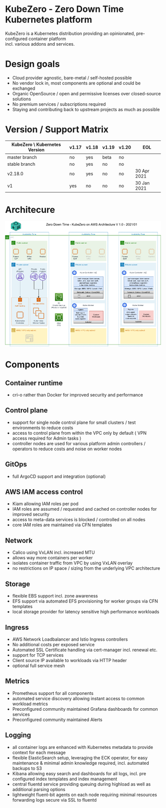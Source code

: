 KubeZero - Zero Down Time Kubernetes platform
========================
KubeZero is a Kubernetes distribution providing an opinionated, pre-configured container platform  
incl. various addons and services.

# Design goals

- Cloud provider agnostic, bare-metal / self-hosted possible
- No vendor lock in, most components are optional and could be exchanged
- Organic OpenSource / open and permissive licenses over closed-source solutions
- No premium services / subscriptions required
- Staying and contributing back to upstream projects as much as possible


# Version / Support Matrix

| KubeZero \ Kubernetes Version          | v1.17 | v1.18 | v1.19 | v1.20 | EOL         |
|----------------------------------------|-------|-------|-------|-------|-------------|
| master branch                          | no    | yes   | beta  | no    |             |
| stable branch                          | no    | yes   | no    | no    |             |
| v2.18.0                                | no    | yes   | no    | no    | 30 Apr 2021 |
| v1                                     | yes   | no    | no    | no    | 30 Jan 2021 |

# Architecure
![aws_architecture](docs/aws_architecture.png)


# Components

## Container runtime
- cri-o rather than Docker for improved security and performance

## Control plane
- support for single node control plane for small clusters / test environments to reduce costs
- access to control plane from within the VPC only by default ( VPN access required for Admin tasks )
- controller nodes are used for various platform admin controllers / operators to reduce costs and noise on worker nodes

## GitOps
- full ArgoCD support and integration (optional)

## AWS IAM access control
- Kiam allowing IAM roles per pod
- IAM roles are assumed / requested and cached on controller nodes for improved security
- access to meta-data services is blocked / controlled on all nodes
- core IAM roles are maintained via CFN templates

## Network
- Calico using VxLAN incl. increased MTU
- allows way more containers per worker
- isolates container traffic from VPC by using VxLAN overlay
- no restrictions on IP space / sizing from the underlying VPC architecture

## Storage
- flexible EBS support incl. zone awareness
- EFS support via automated EFS provisioning for worker groups via CFN templates
- local storage provider for latency sensitive high performance workloads

## Ingress
- AWS Network Loadbalancer and Istio Ingress controllers
- No additional costs per exposed service
- Automated SSL Certificate handling via cert-manager incl. renewal etc.
- support for TCP services
- Client source IP available to workloads via HTTP header
- optional full service mesh

## Metrics
- Prometheus support for all components
- automated service discovery allowing instant access to common workload metrics
- Preconfigured community maintained Grafana dashboards for common services
- Preconfigured community maintained Alerts

## Logging
- all container logs are enhanced with Kubernetes metadata to provide context for each message
- flexible ElasticSearch setup, leveraging the ECK operator, for easy maintenance & minimal admin knowledge required, incl. automated backups to S3
- Kibana allowing easy search and dashboards for all logs, incl. pre configured index templates and index management
- central fluentd service providing queuing during highload as well as additional parsing options
- lightweight fluent-bit agents on each node requiring minimal resources forwarding logs secure via SSL to fluentd
